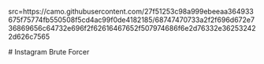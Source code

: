 <p> src=https://camo.githubusercontent.com/27f51253c98a999ebeeaa364933675f75774fb550508f5cd4ac99f0de4182185/68747470733a2f2f696d672e736869656c64732e696f2f62616467652f507974686f6e2d76332e362532422d626c7565 </p>
# Instagram Brute Forcer
